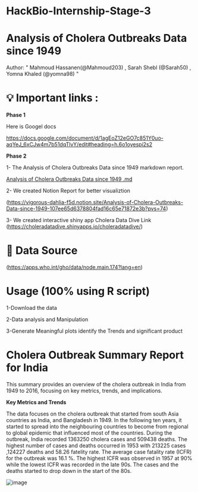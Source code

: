 # HackBio-Internship-Stage-3

# Analysis of Cholera Outbreaks Data since 1949

Author: " Mahmoud Hassanen(@Mahmoud203) , Sarah Shebl (@Sarah50) , Yomna Khaled (@yomna98) "

# 💡 Important links :

**Phase 1**

Here is Googel docs

https://docs.google.com/document/d/1agEoZ12eGO7c851Y0uo-aqYeJ_6xCJw4m7b51dqTlvY/edit#heading=h.6o1oyespi2s2

**Phase 2**

1- The Analysis of Cholera Outbreaks Data since 1949 markdown report.

[Analysis of Cholera Outbreaks Data since 1949 .md](https://github.com/SarahShebl/HackBio-Internship-Stage-3/blob/7befbba662011a7626a3ab356871a82436682bb7/Analysis%20of%20Cholera%20Outbreaks%20Data%20since%201949%20.md)

2- We created Notion Report for better visualiztion 

(https://vigorous-dahlia-f5d.notion.site/Analysis-of-Cholera-Outbreaks-Data-since-1949-107ee65d6378804fad16c65e71872e3b?pvs=74)

3- We created interactive shiny app Cholera Data Dive Link (https://choleradatadive.shinyapps.io/choleradatadive/)

# 📝 Data Source

(https://apps.who.int/gho/data/node.main.174?lang=en)

# Usage (100% using R script)

1-Download the data

2-Data analysis and Manipulation

3-Generate Meaningful plots identify the Trends and significant product

# Cholera Outbreak Summary Report for India

This summary provides an overview of the cholera outbreak in India from 1949 to 2016, focusing on key metrics, trends, and implications.

**Key Metrics and Trends**

The data focuses on the cholera outbreak that started from south Asia countries as India, and Bangladesh in 1949. In the following ten years, it started to spread into the neighbouring countries to become from regional to global epidemic that influenced most of the countries. During the outbreak, India recorded 1363250 cholera cases and 509438 deaths. The highest number of cases and deaths occurred in 1953 with 213225 cases ,124227 deaths and 58.26 fatelity rate. The average case fatality rate (ICFR) for the outbreak was 16.1 %. The highest ICFR was observed in 1957 at 90% while the lowest ICFR was recorded in the late 90s. The cases and the deaths started to drop down in the start of the 80s.

![image](https://github.com/user-attachments/assets/fb678aeb-3c73-4775-9f52-41418d3a00fb)
